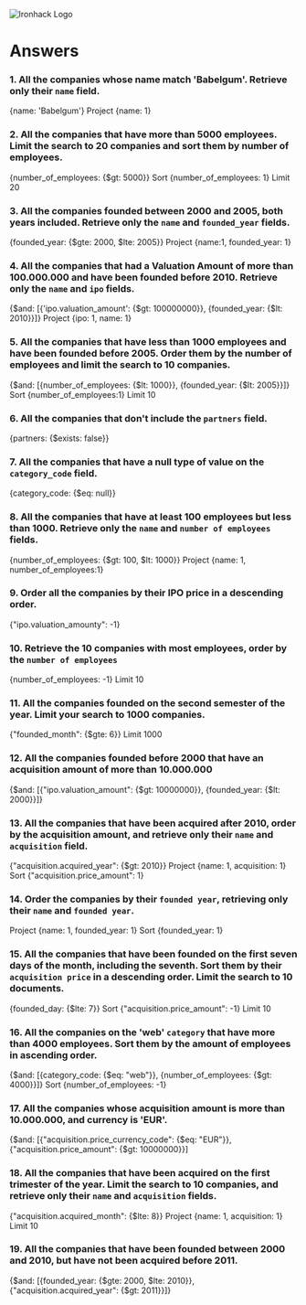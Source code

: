 ![Ironhack Logo](https://i.imgur.com/1QgrNNw.png)

# Answers

### 1. All the companies whose name match 'Babelgum'. Retrieve only their `name` field.

{name: 'Babelgum'}
Project {name: 1}

### 2. All the companies that have more than 5000 employees. Limit the search to 20 companies and sort them by **number of employees**.

{number_of_employees: {$gt: 5000}}
Sort {number_of_employees: 1}
Limit 20

### 3. All the companies founded between 2000 and 2005, both years included. Retrieve only the `name` and `founded_year` fields.

{founded_year: {$gte: 2000, $lte: 2005}}
Project {name:1, founded_year: 1}

### 4. All the companies that had a Valuation Amount of more than 100.000.000 and have been founded before 2010. Retrieve only the `name` and `ipo` fields.

{$and: [{'ipo.valuation_amount': {$gt: 100000000}}, {founded_year: {$lt: 2010}}]}
Project {ipo: 1, name: 1}

### 5. All the companies that have less than 1000 employees and have been founded before 2005. Order them by the number of employees and limit the search to 10 companies.

{$and: [{number_of_employees: {$lt: 1000}}, {founded_year: {$lt: 2005}}]}
Sort {number_of_employees:1}
Limit 10

### 6. All the companies that don't include the `partners` field.

{partners: {$exists: false}}

### 7. All the companies that have a null type of value on the `category_code` field.

{category_code: {$eq: null}}

### 8. All the companies that have at least 100 employees but less than 1000. Retrieve only the `name` and `number of employees` fields.

{number_of_employees: {$gt: 100, $lt: 1000}}
Project {name: 1, number_of_employees:1} 

### 9. Order all the companies by their IPO price in a descending order.

{"ipo.valuation_amounty": -1}

### 10. Retrieve the 10 companies with most employees, order by the `number of employees`

{number_of_employees: -1}
Limit 10

### 11. All the companies founded on the second semester of the year. Limit your search to 1000 companies.

{"founded_month": {$gte: 6}}
Limit 1000

### 12. All the companies founded before 2000 that have an acquisition amount of more than 10.000.000

{$and: [{"ipo.valuation_amount": {$gt: 10000000}}, {founded_year: {$lt: 2000}}]}

### 13. All the companies that have been acquired after 2010, order by the acquisition amount, and retrieve only their `name` and `acquisition` field.

{"acquisition.acquired_year": {$gt: 2010}}
Project {name: 1, acquisition: 1}
Sort {"acquisition.price_amount": 1}

### 14. Order the companies by their `founded year`, retrieving only their `name` and `founded year`.

Project {name: 1, founded_year: 1}
Sort {founded_year: 1}

### 15. All the companies that have been founded on the first seven days of the month, including the seventh. Sort them by their `acquisition price` in a descending order. Limit the search to 10 documents.

{founded_day: {$lte: 7}}
Sort {"acquisition.price_amount": -1}
Limit 10

### 16. All the companies on the 'web' `category` that have more than 4000 employees. Sort them by the amount of employees in ascending order.

{$and: [{category_code: {$eq: "web"}}, {number_of_employees: {$gt: 4000}}]}
Sort {number_of_employees: -1}

### 17. All the companies whose acquisition amount is more than 10.000.000, and currency is 'EUR'.

{$and: [{"acquisition.price_currency_code": {$eq: "EUR"}}, {"acquisition.price_amount": {$gt: 10000000}}]

### 18. All the companies that have been acquired on the first trimester of the year. Limit the search to 10 companies, and retrieve only their `name` and `acquisition` fields.

{"acquisition.acquired_month": {$lte: 8}}
Project {name: 1, acquisition: 1}
Limit 10

### 19. All the companies that have been founded between 2000 and 2010, but have not been acquired before 2011.

{$and: [{founded_year: {$gte: 2000, $lte: 2010}}, {"acquisition.acquired_year": {$gt: 2011}}]}
